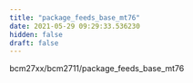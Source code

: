 ```yaml
---
title: "package_feeds_base_mt76"
date: 2021-05-29 09:29:33.536230
hidden: false
draft: false
---
```


bcm27xx/bcm2711/package_feeds_base_mt76

